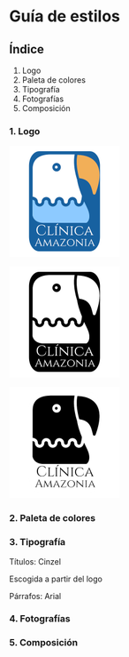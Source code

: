 # Guía de estilos



## Índice 

1. Logo 
2. Paleta de colores
3. Tipografía 
4. Fotografías
5. Composición







### 1. Logo

![Logo.png](.\Imagenes\Logo.png.png)

![LogoBlanco.png](.\Imagenes\LogoBlanco.png.png)

![LogoNegro.png](.\Imagenes\LogoNegro.png.png)

### 2. Paleta de colores

### 3. Tipografía

Títulos: Cinzel

Escogida a partir del logo

Párrafos: Arial

### 4. Fotografías

### 5. Composición


